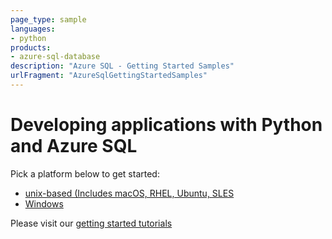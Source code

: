 ```yaml
---
page_type: sample
languages:
- python
products:
- azure-sql-database	
description: "Azure SQL - Getting Started Samples"
urlFragment: "AzureSqlGettingStartedSamples"
---
```



# Developing applications with Python and Azure SQL 

Pick a platform below to get started:
* [unix-based (Includes macOS, RHEL, Ubuntu, SLES](https://github.com/Azure-Samples/AzureSqlGettingStartedSamples/edit/main/python/Unix-based)
* [Windows](https://github.com/Azure-Samples/AzureSqlGettingStartedSamples/edit/main/python/Windows)

Please visit our [getting started tutorials](https://www.microsoft.com/en-us/sql-server/developer-get-started/)
